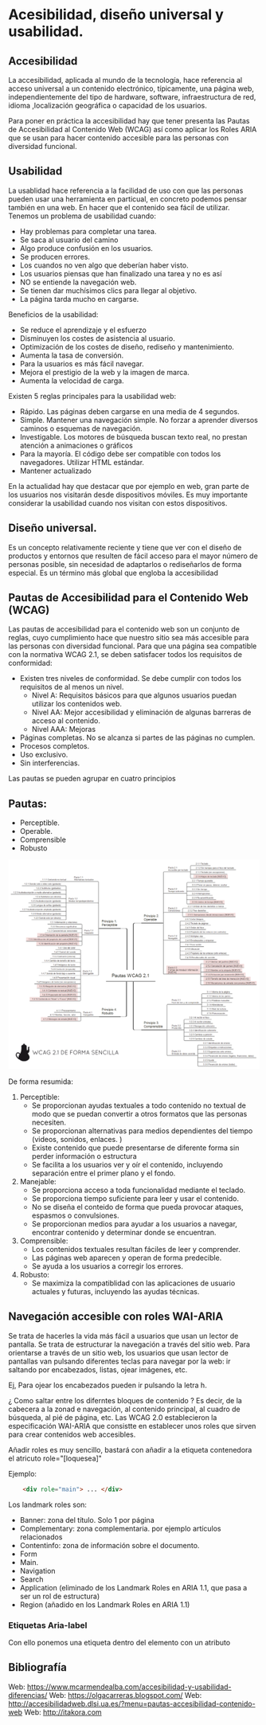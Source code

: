 # Acesibilidad, diseño universal y usabilidad. 

## Accesibilidad
La accesibilidad, aplicada al mundo de la tecnología, hace referencia al acceso universal a un contenido electrónico, típicamente, una página web, independientemente del tipo de hardware, software, infraestructura de red, idioma ,localización geográfica o capacidad de los usuarios. 

Para poner en práctica la accesibilidad hay que tener presenta las Pautas de Accesibilidad al Contenido Web (WCAG) así como aplicar los Roles ARIA que se usan para hacer contenido accesible para las personas con diversidad funcional. 

## Usabilidad
La usablidad hace referencia a la facilidad de uso con que las personas pueden usar una herramienta en particual, en concreto podemos pensar también en una web. En hacer que el contenido sea fácil de utilizar. 
Tenemos un problema de usabilidad cuando: 
- Hay problemas para completar una tarea. 
- Se saca al usuario del camino
- Algo produce confusión en los usuarios. 
- Se producen errores. 
- Los cuandos no ven algo que deberían haber visto. 
- Los usuarios piensas que han finalizado una tarea y no es así 
- NO se entiende la navegación web. 
- Se tienen dar muchísimos clics para llegar al objetivo. 
- La página tarda mucho en cargarse. 

Beneficios de la usabilidad: 
- Se reduce el aprendizaje y el esfuerzo
- Disminuyen los costes de asistencia al usuario. 
- Optimización de los costes de diseño, rediseño y mantenimiento.
- Aumenta la tasa de conversión. 
- Para la usuarios es más fácil navegar. 
- Mejora el prestigio de la web y la imagen de marca. 
- Aumenta la velocidad de carga. 

Existen 5 reglas principales para la usabilidad web: 
- Rápido. Las páginas deben cargarse en una media de 4 segundos.
- Simple. Mantener una navegación simple. No forzar a aprender diversos caminos o esquemas de navegación. 
- Investigable. Los motores de búsqueda buscan texto real, no prestan atención a animaciones o gráficos
- Para la mayoría. El código debe ser compatible con todos los navegadores. Utilizar HTML estándar. 
- Mantener actualizado

En la actualidad hay que destacar que por ejemplo en web, gran parte de los usuarios nos visitarán desde dispositivos móviles. Es muy importante considerar la usabilidad cuando nos visitan con estos dispositivos. 

## Diseño universal. 
Es un concepto relativamente reciente y tiene que ver con el diseño de productos y entornos que resulten de fácil acceso para el mayor número de personas posible, sin necesidad de adaptarlos o rediseñarlos de forma especial. Es un término más global que engloba la accesibilidad

## Pautas de Accesibilidad para el Contenido Web (WCAG)
Las pautas de accesibilidad para el contenido web son un conjunto de reglas, cuyo cumplimiento hace que nuestro sitio sea más accesible para las personas con diversidad funcional. Para que una página sea compatible con la normativa WCAG 2.1, se deben satisfacer todos los requisitos de conformidad: 
- Existen tres niveles de conformidad. Se debe cumplir con todos los requisitos de al menos un nivel. 
    - Nivel A: Requisitos básicos para que algunos usuarios puedan utilizar los contenidos web. 
    - Nivel AA: Mejor accesibilidad y eliminación de algunas barreras de acceso al contenido. 
    - Nivel AAA: Mejoras 
- Páginas completas. No se alcanza si partes de las páginas no cumplen. 
- Procesos completos. 
- Uso exclusivo. 
- Sin interferencias. 

Las pautas se pueden agrupar en cuatro principios
## Pautas: 
- Perceptible. 
- Operable. 
- Comprensible
- Robusto

![Pautas WCAG](img/pautas.png "Pautas WCAG")

De forma resumida: 
1. Perceptible: 
    - Se proporcionan ayudas textuales a todo contenido no textual de modo que se puedan convertir a otros formatos que las personas necesiten. 
    - Se proporcionan alternativas para medios dependientes del tiempo (videos, sonidos, enlaces. )
    - Existe contenido que puede presentarse de diferente forma sin perder información o estructura
    - Se facilita a los usuarios ver y oír el contenido, incluyendo separación entre el primer plano y el fondo. 
2. Manejable: 
    - Se proporciona acceso a toda funcionalidad mediante el teclado. 
    - Se proporciona tiempo suficiente para leer y usar el contenido. 
    - No se diseña el conteido de forma que pueda provocar ataques, espasmos o convulsiones. 
    - Se proporcionan medios para ayudar a los usuarios a navegar, encontrar contenido y determinar donde se encuentran. 
3. Comprensible: 
    - Los contenidos textuales resultan fáciles de leer y comprender. 
    - Las páginas web aparecen y operan de forma predecible. 
    - Se ayuda a los usuarios a corregir los errores. 
4. Robusto: 
    - Se maximiza la compatiblidad con las aplicaciones de usuario actuales y futuras, incluyendo las ayudas técnicas. 


## Navegación accesible con roles WAI-ARIA
Se trata de hacerles la vida más fácil a usuarios que usan un lector de pantalla. Se trata de estructurar la navegación  a través del sitio web. 
Para orientarse a través de un sitio web, los usuarios que usan lector de pantallas van pulsando diferentes teclas para navegar por la web: ir saltando por encabezados, listas, ojear imágenes, etc. 

Ej, Para ojear los encabezados pueden ir pulsando la letra h. 

¿ Como saltar entre los diferntes bloques de contenido ?
Es decir, de la cabecera a la zonad e navegación, al contenido principal, al cuadro de búsqueda, al pié de página, etc. Las WCAG 2.0 establecieron la especificación WAI-ARIA que consistte en establecer unos roles que sirven para crear contenidos web accesibles. 

Añadir roles es muy sencillo, bastará con añadir a la etiqueta contenedora el atricuto role="[loquesea]"

Ejemplo: 
```html
    <div role="main"> ... </div>
```

Los landmark roles son:
- Banner: zona del título. Solo 1 por página
- Complementary: zona complementaria. por ejemplo artículos relacionados
- Contentinfo: zona de información sobre el documento. 
- Form
- Main. 
- Navigation
- Search
- Application (eliminado de los Landmark Roles en ARIA 1.1, que pasa a ser un rol de estructura)
- Region (añadido en los Landmark Roles en ARIA 1.1)

### Etiquetas Aria-label
Con ello ponemos una etiqueta dentro del elemento con un atributo

## Bibliografía
Web: https://www.mcarmendealba.com/accesibilidad-y-usabilidad-diferencias/
Web: https://olgacarreras.blogspot.com/
Web: http://accesibilidadweb.dlsi.ua.es/?menu=pautas-accesibilidad-contenido-web
Web: http://itakora.com